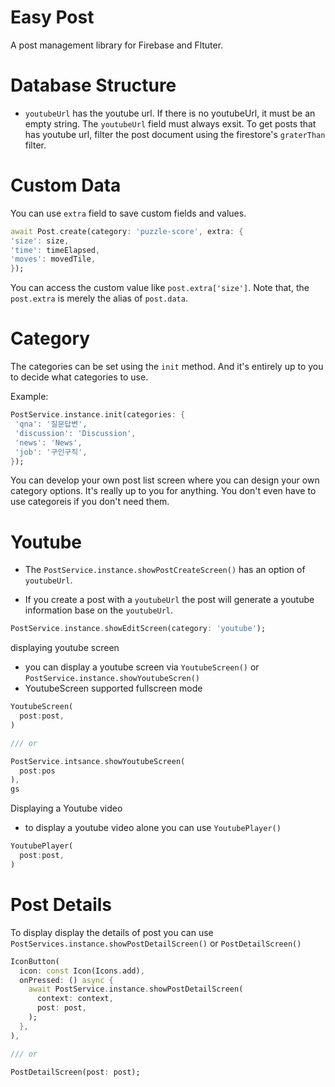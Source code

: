 # Easy Post

A post management library for Firebase and Fltuter.



# Database Structure


- `youtubeUrl` has the youtube url. If there is no youtubeUrl, it must be an empty string. The `youtubeUrl` field must always exsit. To get posts that has youtube url, filter the post document using the firestore's `graterThan` filter.


# Custom Data


You can use `extra` field to save custom fields and values.

```dart
await Post.create(category: 'puzzle-score', extra: {
'size': size,
'time': timeElapsed,
'moves': movedTile,
});
```


You can access the custom value like `post.extra['size']`. Note that, the `post.extra` is merely the alias of `post.data`.




# Category


The categories can be set using the `init` method. And it's entirely up to you to decide what categories to use.

Example:
```dart
PostService.instance.init(categories: {
 'qna': '질문답변',
 'discussion': 'Discussion',
 'news': 'News',
 'job': '구인구직',
});
```

You can develop your own post list screen where you can design your own category options. It's really up to you for anything. You don't even have to use categoreis if you don't need them.



# Youtube


- The `PostService.instance.showPostCreateScreen()` has an option of `youtubeUrl`. 

- If you create a post with a `youtubeUrl`  the post will generate a youtube information base on the `youtubeUrl`.

```dart
PostService.instance.showEditScreen(category: 'youtube');
```

displaying youtube screen

- you can display a youtube screen via `YoutubeScreen()` or `PostService.instance.showYoutubeScren()`
- YoutubeScreen supported fullscreen mode

```dart 
YoutubeScreen(
  post:post,
)

/// or 

PostService.intsance.showYoutubeScreen(
  post:pos
),
gs
```

Displaying a Youtube video

- to display a youtube video alone you can use `YoutubePlayer()`

```dart
YoutubePlayer(
  post:post,
)
```

# Post Details 
To display display the details of post you can use `PostServices.instance.showPostDetailScreen()` or `PostDetailScreen()`


```dart
IconButton(
  icon: const Icon(Icons.add),
  onPressed: () async {
    await PostService.instance.showPostDetailScreen(
      context: context,
      post: post,
    );
  },
),

/// or 

PostDetailScreen(post: post);

```
